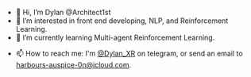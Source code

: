 - 👋 Hi, I’m Dylan @Architect1st
- 👀 I’m interested in front end developing, NLP, and Reinforcement Learning. 
- 🌱 I’m currently learning Multi-agent Reinforcement Learning.
<!-- - 💞️ I’m looking to collaborate on ... -->
- 📫 How to reach me: I'm [@Dylan_XR](https://telegram.me/dylan_xr) on telegram, or send an email to [harbours-auspice-0n@icloud.com](mailto:harbours-auspice-0n@icloud.com).

<!---
Architect1st/Architect1st is a ✨ special ✨ repository because its `README.md` (this file) appears on your GitHub profile.
You can click the Preview link to take a look at your changes.
--->
